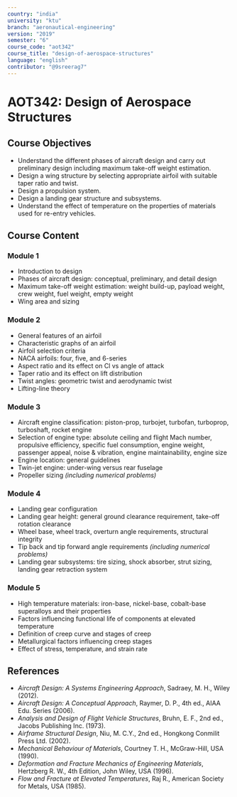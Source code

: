 ```yaml
---
country: "india"
university: "ktu"
branch: "aeronautical-engineering"
version: "2019"
semester: "6"
course_code: "aot342"
course_title: "design-of-aerospace-structures"
language: "english"
contributor: "@9sreerag7"
---
```


# AOT342: Design of Aerospace Structures

## Course Objectives

- Understand the different phases of aircraft design and carry out preliminary design including maximum take-off weight estimation.
- Design a wing structure by selecting appropriate airfoil with suitable taper ratio and twist.
- Design a propulsion system.
- Design a landing gear structure and subsystems.
- Understand the effect of temperature on the properties of materials used for re-entry vehicles.

## Course Content

### Module 1
- Introduction to design  
- Phases of aircraft design: conceptual, preliminary, and detail design  
- Maximum take-off weight estimation: weight build-up, payload weight, crew weight, fuel weight, empty weight  
- Wing area and sizing

### Module 2
- General features of an airfoil  
- Characteristic graphs of an airfoil  
- Airfoil selection criteria  
- NACA airfoils: four, five, and 6-series  
- Aspect ratio and its effect on Cl vs angle of attack  
- Taper ratio and its effect on lift distribution  
- Twist angles: geometric twist and aerodynamic twist  
- Lifting-line theory

### Module 3
- Aircraft engine classification: piston-prop, turbojet, turbofan, turboprop, turboshaft, rocket engine  
- Selection of engine type: absolute ceiling and flight Mach number, propulsive efficiency, specific fuel consumption, engine weight, passenger appeal, noise & vibration, engine maintainability, engine size  
- Engine location: general guidelines  
- Twin-jet engine: under-wing versus rear fuselage  
- Propeller sizing *(including numerical problems)*

### Module 4
- Landing gear configuration  
- Landing gear height: general ground clearance requirement, take-off rotation clearance  
- Wheel base, wheel track, overturn angle requirements, structural integrity  
- Tip back and tip forward angle requirements *(including numerical problems)*  
- Landing gear subsystems: tire sizing, shock absorber, strut sizing, landing gear retraction system

### Module 5
- High temperature materials: iron-base, nickel-base, cobalt-base superalloys and their properties  
- Factors influencing functional life of components at elevated temperature  
- Definition of creep curve and stages of creep  
- Metallurgical factors influencing creep stages  
- Effect of stress, temperature, and strain rate

## References

- *Aircraft Design: A Systems Engineering Approach*, Sadraey, M. H., Wiley (2012).  
- *Aircraft Design: A Conceptual Approach*, Raymer, D. P., 4th ed., AIAA Edu. Series (2006).  
- *Analysis and Design of Flight Vehicle Structures*, Bruhn, E. F., 2nd ed., Jacobs Publishing Inc. (1973).  
- *Airframe Structural Design*, Niu, M. C.Y., 2nd ed., Hongkong Conmilit Press Ltd. (2002).  
- *Mechanical Behaviour of Materials*, Courtney T. H., McGraw-Hill, USA (1990).  
- *Deformation and Fracture Mechanics of Engineering Materials*, Hertzberg R. W., 4th Edition, John Wiley, USA (1996).  
- *Flow and Fracture at Elevated Temperatures*, Raj R., American Society for Metals, USA (1985).
